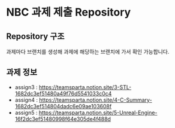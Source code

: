 # NBC 과제 제출 Repository
## Repository 구조
과제마다 브랜치를 생성해 과제에 해당하는 브랜치에 가서 확인 가능합니다.
## 과제 정보
- assign3 : https://teamsparta.notion.site/3-STL-1682dc3ef51480a49f76d5541033c0c4
- assign4 : https://teamsparta.notion.site/4-C-Summary-1682dc3ef514804dadc6e09ae103608f
- assign5 : https://teamsparta.notion.site/5-Unreal-Engine-16f2dc3ef51480998f64e305de4f488d
